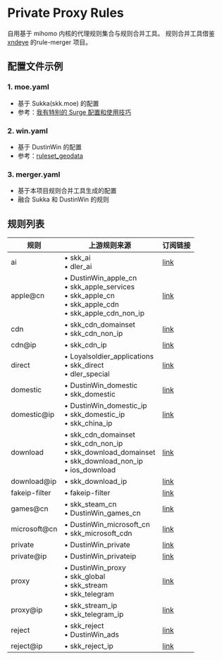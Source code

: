 # Private Proxy Rules

自用基于 mihomo 内核的代理规则集合与规则合并工具。
规则合并工具借鉴 [xndeye](https://github.com/xndeye/rule-merger) 的rule-merger 项目。

## 配置文件示例

### 1. moe.yaml
- 基于 Sukka(skk.moe) 的配置
- 参考：[我有特别的 Surge 配置和使用技巧](https://blog.skk.moe/post/i-have-my-unique-surge-setup/)

### 2. win.yaml
- 基于 DustinWin 的配置
- 参考：[ruleset_geodata](https://github.com/DustinWin/ruleset_geodata)

### 3. merger.yaml
- 基于本项目规则合并工具生成的配置
- 融合 Sukka 和 DustinWin 的规则

## 规则列表

| 规则          | 上游规则来源 | 订阅链接 |
| ------------- | ------------ | -------- |
| ai            | • skk_ai<br>• dler_ai | [link](https://raw.githubusercontent.com/reddishJade/private_proxy/refs/heads/main/output/ai.yaml) |
| apple@cn      | • DustinWin_apple_cn<br>• skk_apple_services<br>• skk_apple_cn<br>• skk_apple_cdn<br>• skk_apple_cdn_non_ip | [link](https://raw.githubusercontent.com/reddishJade/private_proxy/refs/heads/main/output/apple@cn.yaml) |
| cdn           | • skk_cdn_domainset<br>• skk_cdn_non_ip | [link](https://raw.githubusercontent.com/reddishJade/private_proxy/refs/heads/main/output/cdn.yaml) |
| cdn@ip        | • skk_cdn_ip | [link](https://raw.githubusercontent.com/reddishJade/private_proxy/refs/heads/main/output/cdn@ip.yaml) |
| direct        | • Loyalsoldier_applications<br>• skk_direct<br>• dler_special | [link](https://raw.githubusercontent.com/reddishJade/private_proxy/refs/heads/main/output/direct.yaml) |
| domestic      | • DustinWin_domestic<br>• skk_domestic | [link](https://raw.githubusercontent.com/reddishJade/private_proxy/refs/heads/main/output/domestic.yaml) |
| domestic@ip   | • DustinWin_domestic_ip<br>• skk_domestic_ip<br>• skk_china_ip | [link](https://raw.githubusercontent.com/reddishJade/private_proxy/refs/heads/main/output/domestic@ip.yaml) |
| download      | • skk_cdn_domainset<br>• skk_cdn_non_ip<br>• skk_download_domainset<br>• skk_download_non_ip<br>• ios_download | [link](https://raw.githubusercontent.com/reddishJade/private_proxy/refs/heads/main/output/download.yaml) |
| download@ip   | • skk_download_ip | [link](https://raw.githubusercontent.com/reddishJade/private_proxy/refs/heads/main/output/download@ip.yaml) |
| fakeip-filter | • fakeip-filter | [link](https://raw.githubusercontent.com/reddishJade/private_proxy/refs/heads/main/output/fakeip-filter.yaml) |
| games@cn      | • skk_steam_cn<br>• DustinWin_games_cn | [link](https://raw.githubusercontent.com/reddishJade/private_proxy/refs/heads/main/output/games@cn.yaml) |
| microsoft@cn  | • DustinWin_microsoft_cn<br>• skk_microsoft_cdn | [link](https://raw.githubusercontent.com/reddishJade/private_proxy/refs/heads/main/output/microsoft@cn.yaml) |
| private       | • DustinWin_private | [link](https://raw.githubusercontent.com/reddishJade/private_proxy/refs/heads/main/output/private.yaml) |
| private@ip    | • DustinWin_privateip | [link](https://raw.githubusercontent.com/reddishJade/private_proxy/refs/heads/main/output/private@ip.yaml) |
| proxy         | • DustinWin_proxy<br>• skk_global<br>• skk_stream<br>• skk_telegram | [link](https://raw.githubusercontent.com/reddishJade/private_proxy/refs/heads/main/output/proxy.yaml) |
| proxy@ip      | • skk_stream_ip<br>• skk_telegram_ip | [link](https://raw.githubusercontent.com/reddishJade/private_proxy/refs/heads/main/output/proxy@ip.yaml) |
| reject        | • skk_reject<br>• DustinWin_ads | [link](https://raw.githubusercontent.com/reddishJade/private_proxy/refs/heads/main/output/reject.yaml) |
| reject@ip     | • skk_reject_ip | [link](https://raw.githubusercontent.com/reddishJade/private_proxy/refs/heads/main/output/reject@ip.yaml) |
